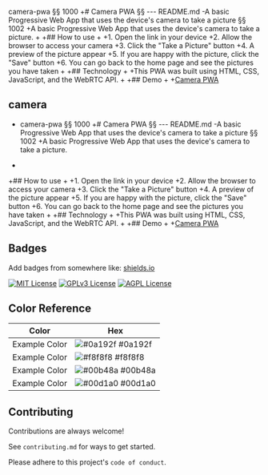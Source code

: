 camera-pwa
 §§ 1000
+# Camera PWA
 §§ --- README.md
-A basic Progressive Web App that uses the device's camera to take a picture
 §§ 1002
+A basic Progressive Web App that uses the device's camera to take a picture.
+
+## How to use
+
+1. Open the link in your device
+2. Allow the browser to access your camera
+3. Click the "Take a Picture" button
+4. A preview of the picture appear
+5. If you are happy with the picture, click the "Save" button
+6. You can go back to the home page and see the pictures you have taken
+
+## Technology
+
+This PWA was built using HTML, CSS, JavaScript, and the WebRTC API.
+
+## Demo
+
+[Camera PWA](https://camera-pwa.netlify.app/)


## camera

- camera-pwa
 §§ 1000
+# Camera PWA
 §§ --- README.md
-A basic Progressive Web App that uses the device's camera to take a picture
 §§ 1002
+A basic Progressive Web App that uses the device's camera to take a picture.
+
+## How to use
+
+1. Open the link in your device
+2. Allow the browser to access your camera
+3. Click the "Take a Picture" button
+4. A preview of the picture appear
+5. If you are happy with the picture, click the "Save" button
+6. You can go back to the home page and see the pictures you have taken
+
+## Technology
+
+This PWA was built using HTML, CSS, JavaScript, and the WebRTC API.
+
+## Demo
+
+[Camera PWA](https://camera-pwa.netlify.app/)

## Badges

Add badges from somewhere like: [shields.io](https://shields.io/)

[![MIT License](https://img.shields.io/badge/License-MIT-green.svg)](https://choosealicense.com/licenses/mit/)
[![GPLv3 License](https://img.shields.io/badge/License-GPL%20v3-yellow.svg)](https://opensource.org/licenses/)
[![AGPL License](https://img.shields.io/badge/license-AGPL-blue.svg)](http://www.gnu.org/licenses/agpl-3.0)

## Color Reference

| Color             | Hex                                                                |
| ----------------- | ------------------------------------------------------------------ |
| Example Color | ![#0a192f](https://via.placeholder.com/10/0a192f?text=+) #0a192f |
| Example Color | ![#f8f8f8](https://via.placeholder.com/10/f8f8f8?text=+) #f8f8f8 |
| Example Color | ![#00b48a](https://via.placeholder.com/10/00b48a?text=+) #00b48a |
| Example Color | ![#00d1a0](https://via.placeholder.com/10/00b48a?text=+) #00d1a0 |


## Contributing

Contributions are always welcome!

See `contributing.md` for ways to get started.

Please adhere to this project's `code of conduct`.

